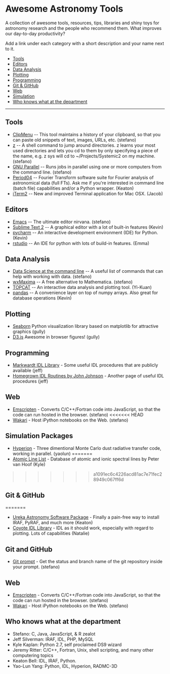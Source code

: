 # Awesome Astronomy Tools
A collection of awesome tools, resources, tips, libraries and shiny toys for astronomy
research and the people who recommend them. What improves our day-to-day productivity?

Add a link under each category with a short description and your name next to it.

<!-- You can add more categories below: -->
* [Tools](#tools)
* [Editors](#editors)
* [Data Analysis](#data-analysis)
* [Plotting](#plotting)
* [Programming](#programming)
* [Git & GitHub](#git-and-github)
* [Web](#web)
* [Simulation](#simulation)
* [Who knows what at the department](#who-knows-what-at-the-department)

----
## Tools

* [ClipMenu](http://www.clipmenu.com) -- This tool maintains a history of your clipboard, so that you can paste old snippets of text, images, URLs, etc. (stefano)
* [z](https://github.com/rupa/z) -- A shell command to jump around directories. z learns your most used directories and lets you cd to them by only specifying a piece of the name, e.g. z sys will cd to ~/Projects/Systemic2 on my machine. (stefano)
* [GNU Parallel](http://www.gnu.org/software/parallel/) -- Runs jobs in parallel using one or more computers from the command line. (stefano)
* [Period04](https://www.univie.ac.at/tops/period04/) -- Fourier Transform software suite for Fourier analysis of astronomical data (full FTs). Ask me if you're interested in command line (batch file) capabilities and/or a Python wrapper. (Keaton)
* [iTerm2](http://iterm2.com/) -- New and improved Terminal application for Mac OSX. (Jacob)

## Editors

* [Emacs](http://www.emacsformacosx.com) -- The ultimate editor nirvana. (stefano)
* [Sublime Text 2](http://www.sublimetext.com/2) -- A graphical editor with a lot of built-in features (Kevin)
* [pycharm](https://www.jetbrains.com/pycharm/) -- An interactive development environment (IDE) for Python. (Kevin)
* [rstudio](http://www.rstudio.com) -- An IDE for python with lots of build-in features. (Emma)

## Data Analysis

* [Data Science at the command line](http://datascienceatthecommandline.com/#tools) -- A useful list of commands that can help with working with data. (stefano)
* [wxMaxima](http://andrejv.github.io/wxmaxima/index.html) -- A free alternative to Mathematica. (stefano)
* [TOPCAT](http://www.star.bris.ac.uk/~mbt/topcat/) -- An interactive data analysis and plotting tool. (Yi-Kuan)
* [pandas](http://pandas.pydata.org/) -- A convenience layer on top of numpy arrays. Also great for database operations (Kevin)

  
## Plotting

* [Seaborn](http://stanford.edu/~mwaskom/software/seaborn/) Python visualization library based on matplotlib for attractive graphics (gully)
*  [D3.js](http://d3js.org) Awesome in browser figures! (gully)

## Programming

* [Markwardt IDL Library](http://www.physics.wisc.edu/~craigm/idl/) - Some useful IDL procedures that are publicly available (jeff)
* [Homegrown IDL Routines by John Johnson](http://astro.berkeley.edu/~johnjohn/idl.html) - Another page of useful IDL procedures (jeff)

## Web

* [Emscripten](https://github.com/kripken/emscripten) - Converts C/C++/Fortran code into JavaScript, so that the code can run hosted in the browser. (stefano)
<<<<<<< HEAD
* [Wakari](https://wakari.io) - Host iPython notebooks on the Web. (stefano)

## Simulation Packages

* [Hyperion](http://www.hyperion-rt.org/) - Three dimentional Monte Carlo dust radiative transfer code, working in parallel. (yaolun)
=======
* [Atomic Line List](http://www.pa.uky.edu/~peter/atomic/) - Database of atomic and ionic spectral lines by  Peter van Hoof (Kyle)
>>>>>>> a1091ec6c4226acd81ac7e71fec28949c067ff6d

## Git & GitHub
=======
* [Ureka Astronomy Software Package](http://ssb.stsci.edu/ureka/) - Finally a pain-free way to install IRAF, PyRAF, and much more (Keaton)
* [Coyote IDL Library](http://www.idlcoyote.com/documents/programs.php#COYOTE_LIBRARY_DOWNLOAD) - IDL as it should work, especially with regard to plotting. Lots of capabilities (Natalie)

## Git and GitHub

* [Git prompt](https://gist.github.com/stefano-meschiari/ca163cd91c63492928fb) - Get the status and branch name of the git repository inside your prompt. (stefano)

## Web

* [Emscripten](https://github.com/kripken/emscripten) - Converts C/C++/Fortran code into JavaScript, so that the code can run hosted in the browser. (stefano)
* [Wakari](https://wakari.io) - Host iPython notebooks on the Web. (stefano)

## Who knows what at the department

* Stefano: C, Java, JavaScript, & R zealot
* Jeff Silverman: IRAF, IDL, PHP, MySQL
* Kyle Kaplan: Python 2.7, self proclaimed DS9 wizard
* Jeremy Ritter: C/C++, Fortran, Unix, shell scripting, and many other computering topics
* Keaton Bell: IDL, IRAF, Python.
* Yao-Lun Yang: Python, IDL, Hyperion, RADMC-3D
